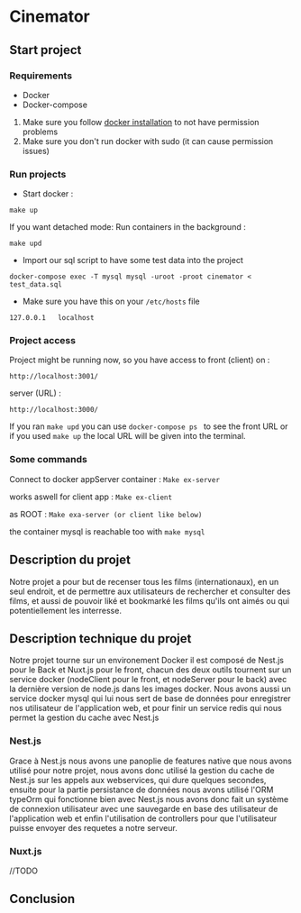 
# Cinemator

## Start project
### Requirements
- Docker
- Docker-compose

1. Make sure you follow [docker installation](https://docs.docker.com/engine/install/linux-postinstall/) to not have permission problems
2. Make sure you don't run docker with sudo (it can cause permission issues)

### Run projects
- Start docker : 
```
make up
```

If you want detached mode: Run containers in the background :
```
make upd
```

- Import our sql script to have some test data into the project

```
docker-compose exec -T mysql mysql -uroot -proot cinemator < test_data.sql
```


- Make sure you have this on your ```/etc/hosts``` file

```
127.0.0.1	localhost
```

### Project access
Project might be running now, so you have access to front (client) on :
```
http://localhost:3001/
```
server (URL) : 
```
http://localhost:3000/
```

If you ran ``` make upd ``` you can use  ```docker-compose ps ``` to see the front URL
or if you used ```make up``` the local URL will be given into the terminal.

### Some commands
Connect to docker appServer container : 
```Make ex-server```

works aswell for client app :
```Make ex-client```

as ROOT :
```Make exa-server (or client like below)```

the container mysql is reachable too with 
```make mysql```

## Description du projet

Notre projet a pour but de recenser tous les films (internationaux), en un seul endroit, et de permettre aux utilisateurs
de rechercher et consulter des films, et aussi de pouvoir liké et bookmarké les films qu'ils ont aimés ou qui potentiellement 
les interresse.


## Description technique du projet

Notre projet tourne sur un environement Docker il est composé de Nest.js pour le Back et Nuxt.js pour le front,
chacun des deux outils tournent sur un service docker (nodeClient pour le front, et nodeServer pour le back) 
avec la dernière version de node.js dans les images docker.
Nous avons aussi un service docker mysql qui lui nous sert de base de données pour enregistrer nos utilisateur de
l'application web, et pour finir un service redis qui nous permet la gestion du cache avec Nest.js


### Nest.js 
Grace à Nest.js nous avons une panoplie de features native que nous avons utilisé pour notre projet,
nous avons donc utilisé la gestion du cache de Nest.js sur les appels aux webservices, qui dure quelques secondes,
ensuite pour la partie persistance de données nous avons utilisé l'ORM typeOrm qui fonctionne bien avec Nest.js
nous avons donc fait un système de connexion utilisateur avec une sauvegarde en base des utilisateur de l'application web
et enfin l'utilisation de controllers pour que l'utilisateur puisse envoyer des requetes a notre serveur. 

### Nuxt.js
//TODO

## Conclusion

